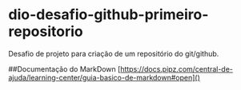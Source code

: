 # dio-desafio-github-primeiro-repositorio
Desafio de projeto para criação de um repositório do git/github.

##Documentação do MarkDown
[https://docs.pipz.com/central-de-ajuda/learning-center/guia-basico-de-markdown#open]()
